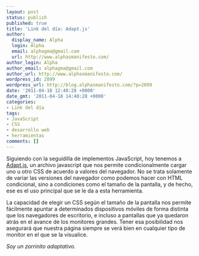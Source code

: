 ```yaml
---
layout: post
status: publish
published: true
title: 'Link del día: Adapt.js'
author:
  display_name: Alpha
  login: Alpha
  email: alphagma@gmail.com
  url: http://www.alphasmanifesto.com/
author_login: Alpha
author_email: alphagma@gmail.com
author_url: http://www.alphasmanifesto.com/
wordpress_id: 2899
wordpress_url: http://blog.alphasmanifesto.com/?p=2899
date: '2011-04-18 12:40:28 +0000'
date_gmt: '2011-04-18 14:40:28 +0000'
categories:
- Link del día
tags:
- JavaScript
- CSS
- desarrollo web
- herramientas
comments: []
---
```


Siguiendo con la seguidilla de implementos JavaScript, hoy tenemos a <a href="http://adapt.960.gs/">Adapt.js</a>, un archivo javascript que nos permite condicionalmente cargar uno u otro CSS de acuerdo a valores del navegador. No se trata solamente de variar las versiones del navegador como podemos hacer con HTML condicional, sino a condiciones como el tamaño de la pantalla, y de hecho, ese es el uso principal que se le da a esta herramienta.

La capacidad de elegir un CSS según el tamaño de la pantalla nos permite fácilmente apuntar a determinados dispositivos móviles de forma distinta que los navegadores de escritorio, e incluso a pantallas que ya quedaron atrás en el avance de los monitores grandes. Tener esa posibilidad nos asegurará que nuestra página siempre se verá bien en cualquier tipo de monitor en el que se la visualice.

_Soy un zorrinito adaptativo._
